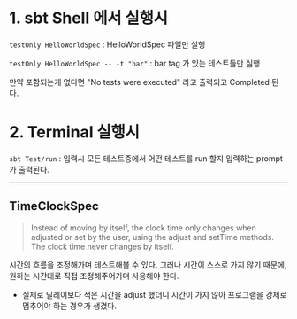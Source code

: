 # 1. sbt Shell 에서 실행시

`testOnly HelloWorldSpec`
: HelloWorldSpec 파일만 실행

`testOnly HelloWorldSpec -- -t "bar"`
: bar tag 가 있는 테스트들만 실행

만약 포함되는게 없다면 "No tests were executed" 라고 출력되고 Completed 된다.

# 2. Terminal 실행시

`sbt Test/run`
: 입력시 모든 테스트중에서 어떤 테스트를 run 할지 입력하는 prompt 가 출력된다.


---

## TimeClockSpec
> Instead of moving by itself, the clock time only changes when adjusted or set by the user, using the adjust and setTime methods. The clock time never changes by itself.

시간의 흐름을 조정해가며 테스트해볼 수 있다.
그러나 시간이 스스로 가지 않기 때문에, 원하는 시간대로 직접 조정해주어가며 사용해야 한다.
- 실제로 딜레이보다 적은 시간을 adjust 했더니 시간이 가지 않아 프로그램을 강제로 멈추어야 하는 경우가 생겼다.